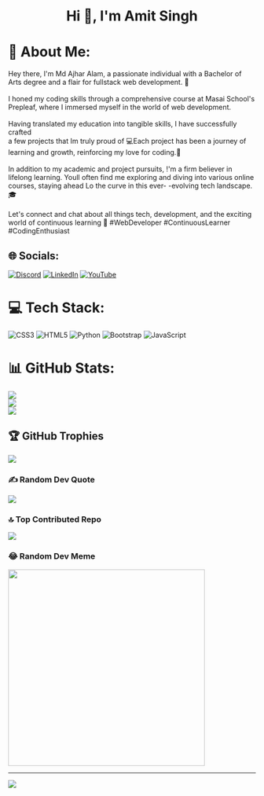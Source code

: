 <h1 align="center">Hi 👋, I'm Amit Singh</h1>

# 💫 About Me:
Hey there,  I'm Md Ajhar Alam, a passionate individual with a Bachelor of Arts  degree and a flair for fullstack web development. 🚀<br><br> I honed my coding skills through a comprehensive course at Masai School's<br>Prepleaf, where I immersed myself in the world of web development. <br><br>Having translated my education into tangible skills, I have successfully crafted<br>a few projects that Im truly proud of  💻Each project has been a journey of<br>learning and growth, reinforcing my love for coding.🚀<br><br>In addition to my academic and project pursuits, !'m a firm believer in lifelong learning. Youll often find me exploring and diving into various online<br>courses, staying ahead Lo the curve in this ever- -evolving tech landscape.🎓<br><br>Let's connect and chat about all things tech, development, and the exciting<br>world of continuous learning  🌟 #WebDeveloper #ContinuousLearner<br>#CodingEnthusiast


## 🌐 Socials:
[![Discord](https://img.shields.io/badge/Discord-%237289DA.svg?logo=discord&logoColor=white)](https://discord.gg/https://discord.com/channels/@me) [![LinkedIn](https://img.shields.io/badge/LinkedIn-%230077B5.svg?logo=linkedin&logoColor=white)](https://www.linkedin.com/in/mdajharalam018/) [![YouTube](https://img.shields.io/badge/YouTube-%23FF0000.svg?logo=YouTube&logoColor=white)](https://youtube.com/@www.youtube.com/@codewithAjhar0251) 

# 💻 Tech Stack:
![CSS3](https://img.shields.io/badge/css3-%231572B6.svg?style=for-the-badge&logo=css3&logoColor=white) ![HTML5](https://img.shields.io/badge/html5-%23E34F26.svg?style=for-the-badge&logo=html5&logoColor=white) ![Python](https://img.shields.io/badge/python-3670A0?style=for-the-badge&logo=python&logoColor=ffdd54) ![Bootstrap](https://img.shields.io/badge/bootstrap-%238511FA.svg?style=for-the-badge&logo=bootstrap&logoColor=white) ![JavaScript](https://img.shields.io/badge/javascript-%23323330.svg?style=for-the-badge&logo=javascript&logoColor=%23F7DF1E)
# 📊 GitHub Stats:
![](https://github-readme-stats.vercel.app/api?username=MdAjharAlam1&theme=radical&hide_border=true&include_all_commits=true&count_private=true)<br/>
![](https://github-readme-streak-stats.herokuapp.com/?user=MdAjharAlam1&theme=radical&hide_border=true)<br/>
![](https://github-readme-stats.vercel.app/api/top-langs/?username=MdAjharAlam1&theme=radical&hide_border=true&include_all_commits=true&count_private=true&layout=compact)

## 🏆 GitHub Trophies
![](https://github-profile-trophy.vercel.app/?username=MdAjharAlam1&theme=radical&no-frame=false&no-bg=true&margin-w=4)

### ✍️ Random Dev Quote
![](https://quotes-github-readme.vercel.app/api?type=horizontal&theme=radical)

### 🔝 Top Contributed Repo
![](https://github-contributor-stats.vercel.app/api?username=MdAjharAlam1&limit=5&theme=dark&combine_all_yearly_contributions=true)

### 😂 Random Dev Meme
<img src='https://randommeme-five.vercel.app/' style="height: 400px;"/>

---
[![](https://visitcount.itsvg.in/api?id=MdAjharAlam1&icon=0&color=0)](https://visitcount.itsvg.in)

<!-- Proudly created with GPRM ( https://gprm.itsvg.in ) -->
